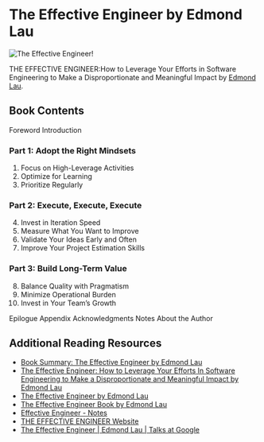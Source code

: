 # The Effective Engineer by Edmond Lau

![The Effective Engineer!](/assets/images/san-juan-mountains.jpg "San Juan Mountains")

THE EFFECTIVE ENGINEER:How to Leverage Your Efforts in Software Engineering to Make a Disproportionate and Meaningful Impact by [Edmond Lau](https://twitter.com/edmondlau).

## Book Contents

Foreword
Introduction

### Part 1: Adopt the Right Mindsets

1. Focus on High-Leverage Activities
2. Optimize for Learning
3. Prioritize Regularly

### Part 2: Execute, Execute, Execute

4. Invest in Iteration Speed
5. Measure What You Want to Improve
6. Validate Your Ideas Early and Often
7. Improve Your Project Estimation Skills

### Part 3: Build Long-Term Value

8. Balance Quality with Pragmatism
9. Minimize Operational Burden
10. Invest in Your Team’s Growth

Epilogue
Appendix
Acknowledgments
Notes
About the Author

## Additional Reading Resources

* [Book Summary: The Effective Engineer by Edmond Lau](https://rvunabandi.medium.com/book-summary-the-effective-engineer-by-edmond-lau-2554303b18b8)
* [The Effective Engineer: How to Leverage Your Efforts In Software Engineering to Make a Disproportionate and Meaningful Impact by Edmond Lau](https://www.goodreads.com/en/book/show/25238425)
* [The Effective Engineer by Edmond Lau](https://medium.com/@renaldi/the-effective-engineer-by-edmond-lau-4353311f57cd)
* [The Effective Engineer Book by Edmond Lau](https://www.effectiveengineer.com/book)
* [Effective Engineer - Notes](https://gist.github.com/rondy/af1dee1d28c02e9a225ae55da2674a6f)
* [THE EFFECTIVE ENGINEER Website](https://www.effectiveengineer.com/)
* [The Effective Engineer | Edmond Lau | Talks at Google](https://www.youtube.com/watch?v=BnIz7H5ruy0&ab_channel=TalksatGoogle)